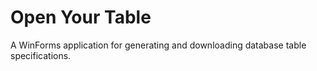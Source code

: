 # Open Your Table
A WinForms application for generating and downloading database table specifications.
